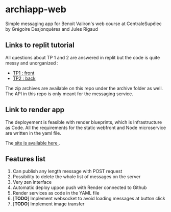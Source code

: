 # archiapp-web
Simple messaging app for Benoit Valiron's web course at CentraleSupélec by Grégoire Desjonquères and Jules Rigaud

## Links to replit tutorial
All questions about TP 1 and 2 are answered in replit but the code is quite messy and unorganized :

- [TP1 : front](https://replit.com/@julesrigaud200/MockUp)
- [TP2 : back](https://replit.com/@julesrigaud200/MessageBoard)

The zip archives are available on this repo under the archive folder as well. The API in this repo is only meant for the messaging service.

## Link to render app

The deployement is feasible with render blueprints, which is Infrastructure as Code. All the requirements for the static webfront and Node microservice are written in the yaml file.

The[ site is available here ](https://archiapp-web-front.onrender.com/).

## Features list

1. Can publish any length message with POST request
2. Possibility to delete the whole list of messages on the server
3. Very zen interface
4. Automatic deploy uppon push with Render connected to Github
5. Render services as code in the YAML file
6. [**TODO**] Implement websocket to avoid loading messages at button click
7. [**TODO**] Implement image transfer
